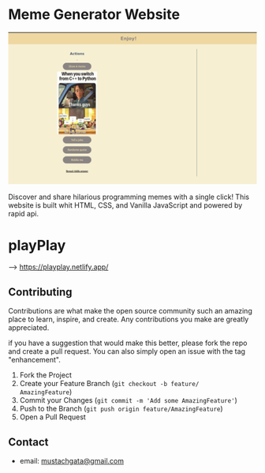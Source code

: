 # Meme Generator Website

![](./playPlay-screenshot.png)

Discover and share hilarious programming memes with a single click! This website is built whit HTML, CSS, and Vanilla JavaScript and powered by rapid api.

# playPlay

--> https://playplay.netlify.app/

## Contributing

Contributions are what make the open source community such an amazing place to learn, inspire, and create. Any contributions you make are greatly appreciated.


if you have a suggestion that would make this better, please fork the repo and create a pull request. You can also simply open an issue with the tag "enhancement".

1. Fork the Project
2. Create your Feature Branch (`git checkout -b feature/        AmazingFeature`)
3. Commit your Changes (`git commit -m 'Add some AmazingFeature'`)
4. Push to the Branch (`git push origin feature/AmazingFeature`)
5. Open a Pull Request

## Contact

- email:    mustachgata@gmail.com
